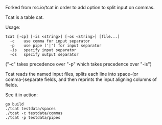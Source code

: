 Forked from rsc.io/tcat in order to add option to split input on commas.

Tcat is a table cat.

Usage:

    tcat [-cp] [-is <string>] [-os <string>] [file...]
      -c    use comma for input separator
      -p    use pipe ('|') for input separator
      -is   specify input separator
      -os   specify output separator

("-c" takes precedence over "-p" which takes precedence over "-is")

Tcat reads the named input files, splits each line into space-(or
comma-)separate fields, and then reprints the input aligning columns of
fields.

See it in action:

    go build
    ./tcat testdata/spaces
    ./tcat -c testdata/commas
    ./tcat -p testdata/pipes
